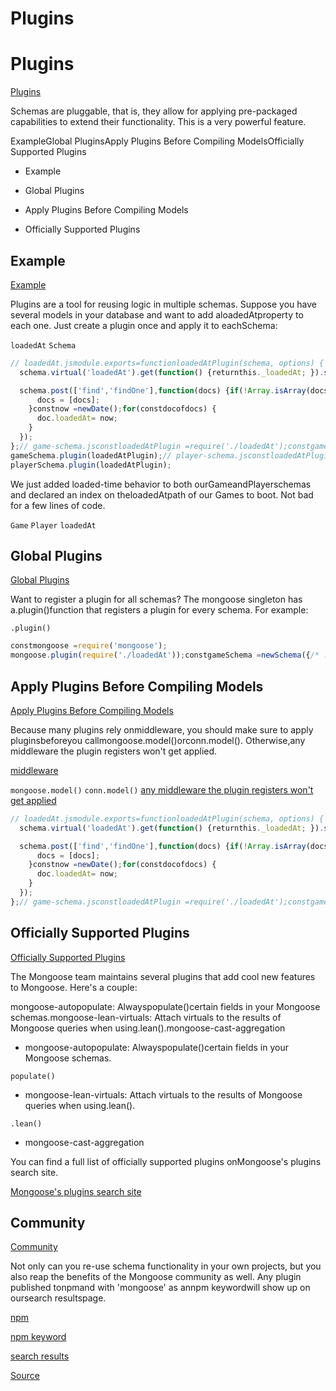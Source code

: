 # Plugins


# Plugins

[Plugins](#plugins)


Schemas are pluggable, that is, they allow for applying pre-packaged capabilities to extend their functionality. This is a very powerful feature.


ExampleGlobal PluginsApply Plugins Before Compiling ModelsOfficially Supported Plugins

- Example

- Global Plugins

- Apply Plugins Before Compiling Models

- Officially Supported Plugins


## Example

[Example](#example)


Plugins are a tool for reusing logic in multiple schemas. Suppose you have
several models in your database and want to add aloadedAtproperty
to each one. Just create a plugin once and apply it to eachSchema:

`loadedAt`
`Schema`

```javascript
// loadedAt.jsmodule.exports=functionloadedAtPlugin(schema, options) {
  schema.virtual('loadedAt').get(function() {returnthis._loadedAt; }).set(function(v) {this._loadedAt= v; });

  schema.post(['find','findOne'],function(docs) {if(!Array.isArray(docs)) {
      docs = [docs];
    }constnow =newDate();for(constdocofdocs) {
      doc.loadedAt= now;
    }
  });
};// game-schema.jsconstloadedAtPlugin =require('./loadedAt');constgameSchema =newSchema({/* ... */});
gameSchema.plugin(loadedAtPlugin);// player-schema.jsconstloadedAtPlugin =require('./loadedAt');constplayerSchema =newSchema({/* ... */});
playerSchema.plugin(loadedAtPlugin);
```


We just added loaded-time behavior to both ourGameandPlayerschemas and declared an index on theloadedAtpath of our Games to boot. Not bad for a few lines of code.

`Game`
`Player`
`loadedAt`

## Global Plugins

[Global Plugins](#global)


Want to register a plugin for all schemas? The mongoose singleton has a.plugin()function that registers a plugin for every schema. For
example:

`.plugin()`

```javascript
constmongoose =require('mongoose');
mongoose.plugin(require('./loadedAt'));constgameSchema =newSchema({/* ... */});constplayerSchema =newSchema({/* ... */});// `loadedAtPlugin` gets attached to both schemasconstGame= mongoose.model('Game', gameSchema);constPlayer= mongoose.model('Player', playerSchema);
```


## Apply Plugins Before Compiling Models

[Apply Plugins Before Compiling Models](#apply-plugins-before-compiling-models)


Because many plugins rely onmiddleware, you should make sure to apply pluginsbeforeyou callmongoose.model()orconn.model(). Otherwise,any middleware the plugin registers won't get applied.

[middleware](middleware.html)

`mongoose.model()`
`conn.model()`
[any middleware the plugin registers won't get applied](middleware.html#defining)


```javascript
// loadedAt.jsmodule.exports=functionloadedAtPlugin(schema, options) {
  schema.virtual('loadedAt').get(function() {returnthis._loadedAt; }).set(function(v) {this._loadedAt= v; });

  schema.post(['find','findOne'],function(docs) {if(!Array.isArray(docs)) {
      docs = [docs];
    }constnow =newDate();for(constdocofdocs) {
      doc.loadedAt= now;
    }
  });
};// game-schema.jsconstloadedAtPlugin =require('./loadedAt');constgameSchema =newSchema({/* ... */});constGame= mongoose.model('Game', gameSchema);// `find()` and `findOne()` hooks from `loadedAtPlugin()` won't get applied// because `mongoose.model()` was already called!gameSchema.plugin(loadedAtPlugin);
```


## Officially Supported Plugins

[Officially Supported Plugins](#official)


The Mongoose team maintains several plugins that add cool new features to
Mongoose. Here's a couple:


mongoose-autopopulate: Alwayspopulate()certain fields in your Mongoose schemas.mongoose-lean-virtuals: Attach virtuals to the results of Mongoose queries when using.lean().mongoose-cast-aggregation

- mongoose-autopopulate: Alwayspopulate()certain fields in your Mongoose schemas.

`populate()`
- mongoose-lean-virtuals: Attach virtuals to the results of Mongoose queries when using.lean().

`.lean()`
- mongoose-cast-aggregation


You can find a full list of officially supported plugins onMongoose's plugins search site.

[Mongoose's plugins search site](https://plugins.mongoosejs.io/)


## Community

[Community](#community)


Not only can you re-use schema functionality in your own projects, but you
also reap the benefits of the Mongoose community as well. Any plugin
published tonpmand with
'mongoose' as annpm keywordwill show up on oursearch resultspage.

[npm](https://npmjs.org/)

[npm keyword](https://docs.npmjs.com/files/package.json#keywords)

[search results](http://plugins.mongoosejs.io)


[Source](https://mongoosejs.com/docs/plugins.html)